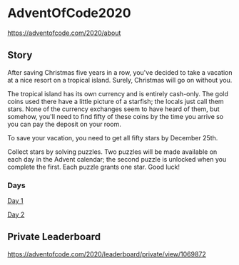 # AdventOfCode2020
https://adventofcode.com/2020/about

## Story
After saving Christmas five years in a row, you've decided to take a vacation at a nice resort on a tropical island. Surely, Christmas will go on without you.

The tropical island has its own currency and is entirely cash-only. The gold coins used there have a little picture of a starfish; the locals just call them stars. None of the currency exchanges seem to have heard of them, but somehow, you'll need to find fifty of these coins by the time you arrive so you can pay the deposit on your room.

To save your vacation, you need to get all fifty stars by December 25th.

Collect stars by solving puzzles. Two puzzles will be made available on each day in the Advent calendar; the second puzzle is unlocked when you complete the first. Each puzzle grants one star. Good luck!

### Days
[Day 1](https://github.com/akasoggybunz/AdventOCode2020/tree/master/Day1)

[Day 2](https://github.com/akasoggybunz/AdventOCode2020/tree/master/Day2)


## Private Leaderboard
https://adventofcode.com/2020/leaderboard/private/view/1069872 
